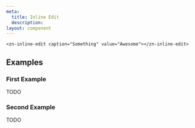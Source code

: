 ```yaml
---
meta:
  title: Inline Edit
  description:
layout: component
---
```


```html:preview
<zn-inline-edit caption="Something" value="Awesome"></zn-inline-edit>
```

## Examples

### First Example

TODO

### Second Example

TODO


